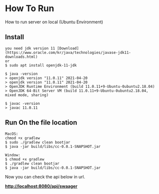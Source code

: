 # How To Run
How to run server on local (Ubuntu Environment)

## Install
```
you need jdk version 11 [Download](https://www.oracle.com/kr/java/technologies/javase-jdk11-downloads.html)
or
$ sudo apt install openjdk-11-jdk
```
```
$ java -version
> openjdk version "11.0.11" 2021-04-20
> openjdk version "11.0.11" 2021-04-20
> OpenJDK Runtime Environment (build 11.0.11+9-Ubuntu-0ubuntu2.18.04)
> OpenJDK 64-Bit Server VM (build 11.0.11+9-Ubuntu-0ubuntu2.18.04, mixed mode, sharing)

$ javac -version
> javac 11.0.11
```
## Run On the file location
```
MacOS:
chmod +x gradlew
$ sudo ./gradlew clean bootjar
$ java -jar build/libs/cc-0.0.1-SNAPSHOT.jar

Window:
$ chmod +x gradlew
$ ./gradlew clean bootjar
$ java -jar build/libs/cc-0.0.1-SNAPSHOT.jar
```
Now you can check the api below in url.

**[http://localhost:8080/api/swaager](localhost:8080/api/swaager)**
